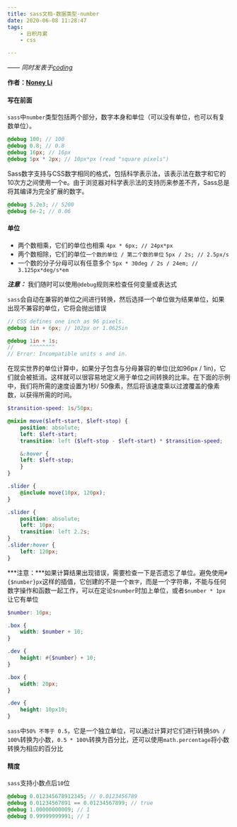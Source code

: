 ```yaml
---
title: sass文档-数据类型-number
date: 2020-06-08 11:28:47
tags:
    - 日积月累
    - css

---
```


[Noney Li]: https://github.com/noney/ "noneyli"

*—— 同时发表于[coding](http://0kv30q.coding-pages.com/)*

__作者：[Noney Li]__

#### 写在前面

`sass`中`number`类型包括两个部分，数字本身和单位（可以没有单位，也可以有复数单位）。

```scss
@debug 100; // 100
@debug 0.8; // 0.8
@debug 16px; // 16px
@debug 5px * 2px; // 10px*px (read "square pixels")
```

Sass数字支持与CSS数字相同的格式，包括科学表示法，该表示法在数字和它的10次方之间使用一个e。由于浏览器对科学表示法的支持历来参差不齐，Sass总是将其编译为完全扩展的数字。

```scss
@debug 5.2e3; // 5200
@debug 6e-2; // 0.06
```

<!-- more -->

#### 单位

- 两个数相乘，它们的单位也相乘 `4px * 6px; // 24px*px`
- 两个数相除，它们的单位`一个数的单位 / 第二个数的单位` `5px / 2s; // 2.5px/s`
- 一个数的分子分母可以有任意多个 `5px * 30deg / 2s / 24em; // 3.125px*deg/s*em`

***注意：*** 我们随时可以使用`@debug`规则来检查任何变量或表达式

`sass`会自动在兼容的单位之间进行转换，然后选择一个单位做为结果单位，如果出现不兼容的单位，它将会抛出错误

```scss
// CSS defines one inch as 96 pixels.
@debug 1in + 6px; // 102px or 1.0625in

@debug 1in + 1s;
//     ^^^^^^^^
// Error: Incompatible units s and in.
```

在现实世界的单位计算中，如果分子包含与分母兼容的单位(比如96px / 1in)，它们就会被抵消。这样就可以很容易地定义用于单位之间转换的比率。在下面的示例中，我们将所需的速度设置为1秒/ 50像素，然后将该速度乘以过渡覆盖的像素数，以获得所需的时间。

```scss
$transition-speed: 1s/50px;

@mixin move($left-start, $left-stop) {
    position: absolute;
    left: $left-start;
    transition: left ($left-stop - $left-start) * $transition-speed;

    &:hover {
    left: $left-stop;
    }
}

.slider {
    @include move(10px, 120px);
}
```

```css
.slider {
    position: absolute;
    left: 10px;
    transition: left 2.2s;
}
.slider:hover {
    left: 120px;
}
```

***注意：***如果计算结果出现错误，需要检查一下是否遗忘了单位。避免使用`#{$number}px`这样的插值，它创建的不是一个`数字`，而是一个字符串，不能与任何数字操作和函数一起工作，可以在定论`$number`时加上单位，或者`$number * 1px`让它有单位

```scss
$number: 10px;

.box {
    width: $number + 10;
}

.dev {
    height: #{$number} + 10;
}
```

```css
.box {
    width: 20px;
}

.dev {
    height: 10px10;
}
```

`sass`中`50% 不等于 0.5`，它是一个独立单位，可以通过计算对它们进行转换`50% / 100%`转换为小数，`0.5 * 100%`转换为百分比，还可以使用`math.percentage`将小数转换为相应的百分比

#### 精度

`sass`支持小数点后`10`位

```scss
@debug 0.012345678912345; // 0.0123456789
@debug 0.01234567891 == 0.01234567899; // true
@debug 1.00000000009; // 1
@debug 0.99999999991; // 1
```

